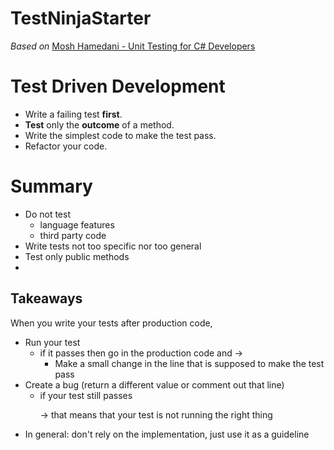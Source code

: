 # TestNinjaStarter

*Based on*
[Mosh Hamedani - Unit Testing for C# Developers](https://www.udemy.com/course/unit-testing-csharp/)

# Test Driven Development
- Write a failing test **first**.
- **Test** only the **outcome** of a method.
- Write the simplest code to make the test pass.
- Refactor your code.

# Summary
- Do not test
    - language features
    - third party code
- Write tests not too specific nor too general
- Test only public methods
- 

## Takeaways
When you write your tests after production code,
- Run your test
    - if it passes then go in the production code and ->
        - Make a small change in the line that is supposed to make the test pass
- Create a bug (return a different value or comment out that line)
    - if your test still passes <p> -> that means that your test is not running the right thing
- In general: don't rely on the implementation, just use it as a guideline
